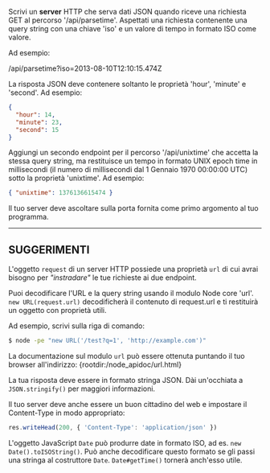 Scrivi un **server**  HTTP che serva dati JSON quando riceve una richiesta GET al percorso '/api/parsetime'. Aspettati una richiesta contenente una query string con una chiave 'iso' e un valore di tempo in formato ISO come valore.

Ad esempio:

  /api/parsetime?iso=2013-08-10T12:10:15.474Z

La risposta JSON deve contenere soltanto le proprietà 'hour', 'minute' e 'second'. Ad esempio:

```json
{
  "hour": 14,
  "minute": 23,
  "second": 15
}
```

Aggiungi un secondo endpoint per il percorso '/api/unixtime' che accetta la stessa query string, ma restituisce un tempo in formato UNIX epoch time in millisecondi (il numero di millisecondi dal 1 Gennaio 1970 00:00:00 UTC) sotto la proprietà 'unixtime'. Ad esempio:

```json
{ "unixtime": 1376136615474 }
```

Il tuo server deve ascoltare sulla porta fornita come primo argomento al tuo programma.

----------------------------------------------------------------------
## SUGGERIMENTI

L'oggetto `request` di un server HTTP possiede una proprietà `url` di cui avrai bisogno per  *"instradare"* le tue richieste ai due endpoint.

Puoi decodificare l'URL e la query string usando il modulo Node core 'url'. `new URL(request.url)` decodificherà il contenuto di request.url e ti restituirà un oggetto con proprietà utili.

Ad esempio, scrivi sulla riga di comando:

```sh
$ node -pe "new URL('/test?q=1', 'http://example.com')"
```

La documentazione sul modulo `url` può essere ottenuta puntando il tuo browser all'indirizzo:
  {rootdir:/node_apidoc/url.html}

La tua risposta deve essere in formato stringa JSON. Dài un'occhiata a `JSON.stringify()` per maggiori informazioni.

Il tuo server deve anche essere un buon cittadino del web e impostare il Content-Type in modo appropriato:

```js
res.writeHead(200, { 'Content-Type': 'application/json' })
```

L'oggetto JavaScript `Date` può produrre date in formato ISO, ad es. `new Date().toISOString()`. Può anche decodificare questo formato se gli passi una stringa al costruttore `Date`. `Date#getTime()` tornerà anch'esso utile.
